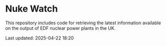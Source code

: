 # Nuke Watch

This repository includes code for retrieving the latest information available on the output of EDF nuclear power plants in the UK.

Last updated: 2025-04-22 18:20